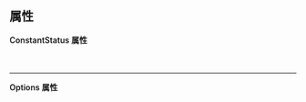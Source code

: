 ## 属性

  <div>
    <div style="font-weight:600;">ConstantStatus 属性</div>
    <br/>
    <el-table :data="tableData1">
        <el-table-column prop="name" label="属性名" width="180" />
        <el-table-column prop="info" label="说明" width="180" />
        <el-table-column prop="type" label="类型" />
        <el-table-column prop="default" label="默认值" />
    </el-table>
    <br/>
    <hr/>
    <div style="font-weight:600;">Options 属性</div>
    <el-table :data="tableData2">
        <el-table-column prop="name" label="属性名" width="180" />
        <el-table-column prop="info" label="说明" width="180" />
        <el-table-column prop="type" label="类型" />
        <el-table-column prop="default" label="默认值" />
    </el-table>
  </div>

<script lang="ts" setup>
    const tableData1 = [
        {
            name: 'value',
        },
        {
            name: "options",
        }
    ]
    const tableData2 = [
        {
            name: 'label',
        },
        {
            name: "value",
        },
        {
            name: "disabled",
        },
        {
            name: "type",
        },
        {
            name: "icon",
        },
        {
            name: "hit",
        },
        {
            name: "color",
        },
        {
            name: "size",
        },
        {
            name: "effect",
        },
        {
            name: "round",
        },
        {
            name: "border",
        },
        {
            name: "className",
        },
        {
            name: "iconClass",
        },
        {
            name: "dot",
        },
        {
            name: "tooltip",
        },
        {
            name: "html",
        }
    ]
</script>

<style lang="scss" scoped>
    :deep(table){
        margin:0;
    }
</style>
